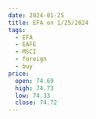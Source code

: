 ```yaml
---
date: 2024-01-25
title: EFA on 1/25/2024
tags: 
  - EFA
  - EAFE
  - MSCI
  - foreign
  - buy
price:
  open: 74.69
  high: 74.73
  low: 74.33
  close: 74.72
---
```

<div class="post">
<snapshot-grid 
    :reports="['2024/01/24/CTA/EFA', '2024/01/25/CTA/EFA', '2024/01/25/MTP/EFA']"
    chart="2024/01/25/Chart/EFA"
/>
<p>

</p>
<p>

</p>
</div>